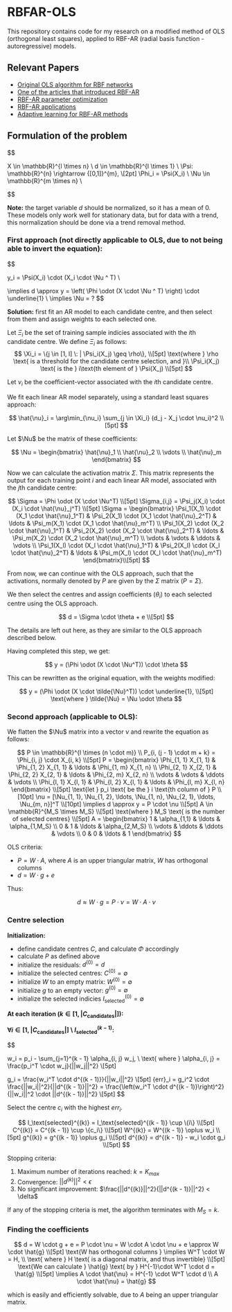 
# RBFAR-OLS

This repository contains code for my research on a modified method of OLS (orthogonal least squares), applied to RBF-AR (radial basis function - autoregressive) models.

## Relevant Papers

- [Original OLS algorithm for RBF networks](https://core.ac.uk/download/pdf/1497907.pdf)
- [One of the articles that introduced RBF-AR](https://www.tandfonline.com/doi/abs/10.1080/002077299292038)
- [RBF-AR parameter optimization](https://link.springer.com/article/10.1007/s11071-021-06580-3)
- [RBF-AR applications](https://www.tandfonline.com/doi/abs/10.1080/00207721.2014.955552)
- [Adaptive learning for RBF-AR methods](https://ieeexplore.ieee.org/abstract/document/8743462)

## Formulation of the problem

$$

X \in \mathbb{R}^{l \times n} \\
d \in \mathbb{R}^{l \times 1} \\
\Psi: \mathbb{R}^{n} \rightarrow {[0,1]}^{m}, \\[2pt]
\Phi_i = \Psi(X_i) \\
\Nu \in \mathbb{R}^{m \times n} \\

$$

**Note:** the target variable $d$ should be normalized, so it has a mean of 0. These models only work well for stationary data, but for data with a trend, this normalization should be done via a trend removal method.

### First approach (not directly applicable to OLS, due to not being able to invert the equation):

$$

y_i = \Psi(X_i) \cdot (X_i \cdot \Nu ^ T) \\

\implies d \approx y = \left( \Phi \odot (X \cdot \Nu ^ T) \right) \cdot \underline{1} \\
\implies \Nu = ?
$$

**Solution:** first fit an AR model to each candidate centre, and then select from them and assign weights to each selected one.

Let $\Xi_i$ be the set of training sample indicies associated with the $i$th candidate centre. We define $\Xi_i$ as follows:
$$
\Xi_i = \{j \in [1, l] \: | \Psi_i(X_j) \geq \rho\}, \\[5pt]
\text{where } \rho \text{ is a threshold for the candidate centre selection, and }\\ \Psi_i(X_j) \text{ is the } i\text{th element of } \Psi(X_j) \\[5pt]
$$

Let $\nu_i$ be the coefficient-vector associated with the $i$th candidate centre.

We fit each linear AR model separately, using a standard least squares approach:

$$
\hat{\nu}_i = \arg\min_{\nu_i} \sum_{j \in \Xi_i} (d_j - X_j \cdot \nu_i)^2 \\[5pt]
$$

Let $\Nu$ be the matrix of these coefficients:

$$
\Nu = \begin{bmatrix}
\hat{\nu}_1 \\
\hat{\nu}_2 \\
\vdots \\
\hat{\nu}_m
\end{bmatrix}
$$

Now we can calculate the activation matrix $\Sigma$. This matrix represents the output for each training point $i$ and each linear AR model, associated with the $j$th candidate centre:

$$
\Sigma = \Phi \odot (X \cdot \Nu^T) \\[5pt]
\Sigma_{i,j} = \Psi_j(X_i) \cdot (X_i \cdot \hat{\nu}_j^T) \\[5pt]
\Sigma = \begin{bmatrix}
\Psi_1(X_1) \cdot (X_1 \cdot \hat{\nu}_1^T) & \Psi_2(X_1) \cdot (X_1 \cdot \hat{\nu}_2^T) & \ldots & \Psi_m(X_1) \cdot (X_1 \cdot \hat{\nu}_m^T) \\
\Psi_1(X_2) \cdot (X_2 \cdot \hat{\nu}_1^T) & \Psi_2(X_2) \cdot (X_2 \cdot \hat{\nu}_2^T) & \ldots & \Psi_m(X_2) \cdot (X_2 \cdot \hat{\nu}_m^T) \\
\vdots & \vdots & \ddots & \vdots \\
\Psi_1(X_l) \cdot (X_l \cdot \hat{\nu}_1^T) & \Psi_2(X_l) \cdot (X_l \cdot \hat{\nu}_2^T) & \ldots & \Psi_m(X_l) \cdot (X_l \cdot \hat{\nu}_m^T)
\end{bmatrix}\\[5pt]
$$

From now, we can continue with the OLS approach, such that the activations, normally denoted by $P$ are given by the $\Sigma$ matrix ($P = \Sigma$).

We then select the centres and assign coefficients ($\theta_i$) to each selected centre using the OLS approach.

$$
d = \Sigma \cdot \theta + e \\[5pt]
$$

The details are left out here, as they are similar to the OLS approach described below.

Having completed this step, we get:

$$
y = (\Phi \odot (X \cdot \Nu^T)) \cdot \theta
$$

This can be rewritten as the original equation, with the weights modified:

$$
y = (\Phi \odot (X \cdot \tilde{\Nu}^T)) \cdot \underline{1}, \\[5pt]
\text{where } \tilde{\Nu} = \Nu \odot \theta
$$


### Second approach (applicable to OLS):

We flatten the $\Nu$ matrix into a vector $\nu$ and rewrite the equation as follows:

$$
P \in \mathbb{R}^{l \times (n \cdot m)} \\
P_{i, (j - 1) \cdot m + k} = \Phi_{i, j} \cdot X_{i, k} \\[5pt]
P = \begin{bmatrix}
\Phi_{1, 1} X_{1, 1} & \Phi_{1, 2} X_{1, 1} & \ldots & \Phi_{1, m} X_{1, n} \\
\Phi_{2, 1} X_{2, 1} & \Phi_{2, 2} X_{2, 1} & \ldots & \Phi_{2, m} X_{2, n} \\
\vdots & \vdots & \ddots & \vdots \\
\Phi_{l, 1} X_{l, 1} & \Phi_{l, 2} X_{l, 1} & \ldots & \Phi_{l, m} X_{l, n}
\end{bmatrix} \\[5pt]
\text{let } p_i \text{ be the } i \text{th column of } P \\[10pt]
\nu = [\Nu_{1, 1}, \Nu_{1, 2}, \ldots, \Nu_{1, n}, \Nu_{2, 1}, \ldots, \Nu_{m, n}]^T \\[10pt]
\implies d \approx y = P \cdot \nu \\[5pt]
A \in \mathbb{R}^{M_S \times M_S} \\[5pt]
\text{where } M_S \text{ is the number of selected centres} \\[5pt]
A = \begin{bmatrix}
1 & \alpha_{1,1} & \ldots & \alpha_{1,M_S} \\
0 & 1 & \ldots & \alpha_{2,M_S} \\
\vdots & \ddots & \ddots & \vdots \\
0 & 0 & \ldots & 1
\end{bmatrix}
$$

OLS criteria:
- $P = W \cdot A$, where $A$ is an upper triangular matrix, $W$ has orthogonal columns
- $d = W \cdot g + e$

Thus:

$$
d \approx W \cdot g = P \cdot \nu = W \cdot A \cdot \nu
$$

### Centre selection

**Initialization:**

- define candidate centres $C$, and calculate $\Phi$ accordingly
- calculate $P$ as defined above
- initialize the residuals: $d^{(0)} = d$
- initialize the selected centres: $C^{(0)} = \emptyset$
- initialize $W$ to an empty matrix: $W^{(0)} = \emptyset$
- initialize $g$ to an empty vector: $g^{(0)} = \emptyset$
- initialize the selected indicies $I_\text{selected}^{(0)} = \emptyset$

**At each iteration ($k \in [1, |C_\text{candidates}|]$):**

**$\forall i \in [1, |C_\text{candidates}|] \setminus I_\text{selected}^{(k - 1)}:$**

$$

w_i = p_i - \sum_{j=1}^{k - 1} \alpha_{i, j} w_j, \\
\text{ where } \alpha_{i, j} = \frac{p_i^T \cdot w_j}{||w_j||^2} \\[5pt]

g_i = \frac{w_i^T \cdot d^{(k - 1)}}{||w_i||^2} \\[5pt]
{err}_i = g_i^2 \cdot \frac{||w_i||^2}{||d^{(k - 1)}||^2} = \frac{\left(w_i^T \cdot d^{(k - 1)}\right)^2}{||w_i||^2 \cdot ||d^{(k - 1)}||^2} \\[5pt]
$$

Select the centre $c_i$ with the highest ${err}_i$.

$$
I_\text{selected}^{(k)} = I_\text{selected}^{(k - 1)} \cup \{i\} \\[5pt]
C^{(k)} = C^{(k - 1)} \cup \{c_i\} \\[5pt]
W^{(k)} = W^{(k - 1)} \oplus w_i \\[5pt]
g^{(k)} = g^{(k - 1)} \oplus g_i \\[5pt]
d^{(k)} = d^{(k - 1)} - w_i \cdot g_i \\[5pt]
$$

Stopping criteria:

1. Maximum number of iterations reached: $k = K_{max}$
2. Convergence: $||d^{(k)}||^2 < \epsilon$
3. No significant improvement: $\frac{||d^{(k)}||^2}{||d^{(k - 1)}||^2} < \delta$

If any of the stopping criteria is met, the algorithm terminates with $M_S = k$.

### Finding the coefficients

$$
d = W \cdot g + e = P \cdot \nu = W \cdot A \cdot \nu + e \approx W \cdot \hat{g} \\[5pt]
\text{W has orthogonal columns } \implies W^T \cdot W = H, \\ \text{ where } H \text{ is a diagonal matrix, and thus invertible} \\[5pt]
\text{We can calculate } \hat{g} \text{ by } H^{-1}\cdot W^T \cdot d = \hat{g}  \\[5pt]
\implies A \cdot \hat{\nu} = H^{-1} \cdot W^T \cdot d \\
A \cdot \hat{\nu} = \hat{g}
$$

which is easily and efficiently solvable, due to $A$ being an upper triangular matrix.
